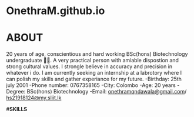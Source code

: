 # OnethraM.github.io
# **ABOUT**
20 years of age, conscientious and hard working BSc(hons) Biotechnology undergraduate 👩‍🎓. A very practical person with amiable dispostion and strong cultural values. I strongle believe in accuracy and precision in whatever i do. I am currently seeking an internship at a labrotory where I can polish my skills and gather experiance for my future.
-Birthday: 25th july 2001
-Phone number: 0767358165
-City: Colombo
-Age: 20 years
-Degree: BSc(hons) Biotechnology
-Email: onethramqndawala@gmail.com/ hs21918124@my.sliit.lk

#**SKILLS**
